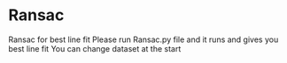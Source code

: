 # Ransac
Ransac for best line fit
Please run Ransac.py file and it runs and gives you best line fit
You can change dataset at the start
